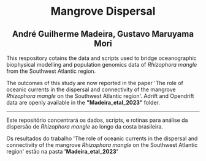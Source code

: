 <h1 align="center">Mangrove Dispersal </h1> 
<h2 align="center"> André Guilherme Madeira, Gustavo Maruyama Mori </h2>

This respository cotains the data and scripts used to bridge oceanographic biophysical modelling and population genomics data of <i> Rhizophora mangle </i> from the Southwest Atlantic region. 

The outcomes of this study are now reported in the paper 'The role of oceanic currents in the dispersal and connectivity of the mangrove <i>Rhizophora mangle</i> on the Southwest Atlantic region'. Adrift and Opendrift data are openly available in the <b> "Madeira_etal_2023" </b>folder. 

---
Este repositório concentrará os dados, scripts, e rotinas para análise da dispersão de <i> Rhizophora mangle </i> ao longo da costa brasileira. 

Os resultados do trabalho 'The role of oceanic currents in the dispersal and connectivity of the mangrove <i>Rhizophora mangle</i> on the Southwest Atlantic region' estão na pasta <b> 'Madeira_etal_2023' </b>
